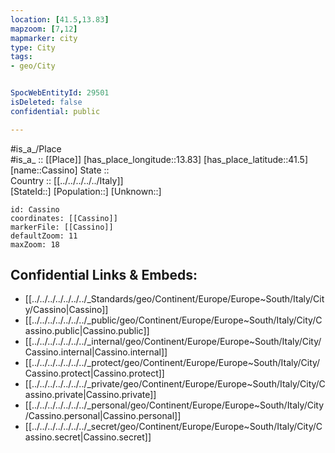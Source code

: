 ```yaml
---
location: [41.5,13.83] 
mapzoom: [7,12] 
mapmarker: city 
type: City
tags:
- geo/City


SpocWebEntityId: 29501
isDeleted: false
confidential: public

---
```

#is_a_/Place  
#is_a_ :: [[Place]] 
[has_place_longitude::13.83] 
[has_place_latitude::41.5] 
[name::Cassino] 
State ::  
Country :: [[../../../../../Italy]]  
[StateId::] 
[Population::] 
[Unknown::] 


```leaflet
id: Cassino
coordinates: [[Cassino]] 
markerFile: [[Cassino]] 
defaultZoom: 11 
maxZoom: 18
```


## Confidential Links & Embeds: 
- [[../../../../../../../_Standards/geo/Continent/Europe/Europe~South/Italy/City/Cassino|Cassino]] 
- [[../../../../../../../_public/geo/Continent/Europe/Europe~South/Italy/City/Cassino.public|Cassino.public]] 
- [[../../../../../../../_internal/geo/Continent/Europe/Europe~South/Italy/City/Cassino.internal|Cassino.internal]] 
- [[../../../../../../../_protect/geo/Continent/Europe/Europe~South/Italy/City/Cassino.protect|Cassino.protect]] 
- [[../../../../../../../_private/geo/Continent/Europe/Europe~South/Italy/City/Cassino.private|Cassino.private]] 
- [[../../../../../../../_personal/geo/Continent/Europe/Europe~South/Italy/City/Cassino.personal|Cassino.personal]] 
- [[../../../../../../../_secret/geo/Continent/Europe/Europe~South/Italy/City/Cassino.secret|Cassino.secret]] 
